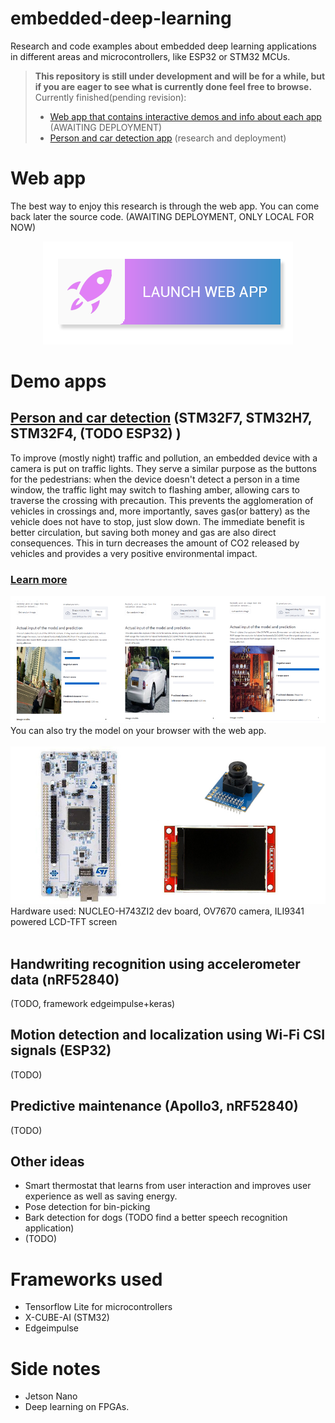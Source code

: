 # embedded-deep-learning
 Research and code examples about embedded deep learning applications in different areas and microcontrollers, like ESP32 or STM32 MCUs.

> **This repository is still under development and will be for a while, but if you are eager to see what is currently done feel free to browse.**  
Currently finished(pending revision):  
> * [Web app that contains interactive demos and info about each app]() (AWAITING DEPLOYMENT)
> * [Person and car detection app](/applications/person_detection/) (research and deployment)

# Web app

The best way to enjoy this research is through the web app. You can come back later the source code.
(AWAITING DEPLOYMENT, ONLY LOCAL FOR NOW)

<p align="center">
    <a href="https://github.com/PHANzgz/embedded-deep-learning">
        <img src="images/launch-webapp-btn.png" alt="launch web app">
    </a>
</p>


# Demo apps

## [Person and car detection](/applications/person_detection/) (STM32F7, STM32H7, STM32F4, (TODO ESP32) )
To improve (mostly night) traffic and pollution, an embedded device with a camera is put on traffic lights. They serve a similar purpose as the buttons for the pedestrians: when the device doesn't detect a person in a time window, the traffic light may switch to flashing amber, allowing cars to traverse the crossing with precaution. This prevents the agglomeration of vehicles in crossings and, more importantly, saves gas(or battery) as the vehicle does not have to stop, just slow down. The immediate benefit is better circulation, but saving both money and gas are also direct consequences. This in turn decreases the amount of CO2 released by vehicles and provides a very positive environmental impact.

### [Learn more](/applications/person_detection/)
![webapp-sample](/images/webapp-demo-sample.jpg)
You can also try the model on your browser with the web app.  
<br>
![hardware](/applications/person_detection/demo_webapp/img/hardware.jpg)
Hardware used: NUCLEO-H743ZI2 dev board, OV7670 camera, ILI9341 powered LCD-TFT screen
<br><br>

## Handwriting recognition using accelerometer data (nRF52840)
(TODO, framework edgeimpulse+keras)  

## Motion detection and localization using Wi-Fi CSI signals (ESP32)
(TODO)

## Predictive maintenance (Apollo3, nRF52840)
(TODO)

## Other ideas
* Smart thermostat that learns from user interaction and improves user experience as well as saving energy.
* Pose detection for bin-picking
* Bark detection for dogs (TODO find a better speech recognition application)
* (TODO)

# Frameworks used

* Tensorflow Lite for microcontrollers
* X-CUBE-AI (STM32)
* Edgeimpulse

# Side notes

* Jetson Nano
* Deep learning on FPGAs.
